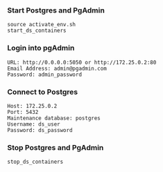 ### Start Postgres and PgAdmin
```
source activate_env.sh
start_ds_containers
```

### Login into pgAdmin
```
URL: http://0.0.0.0:5050 or http://172.25.0.2:80
Email Address: admin@pgadmin.com
Password: admin_password
```

### Connect to Postgres
```
Host: 172.25.0.2
Port: 5432
Maintenance database: postgres
Username: ds_user
Password: ds_password
```

### Stop Postgres and PgAdmin
```
stop_ds_containers
```

